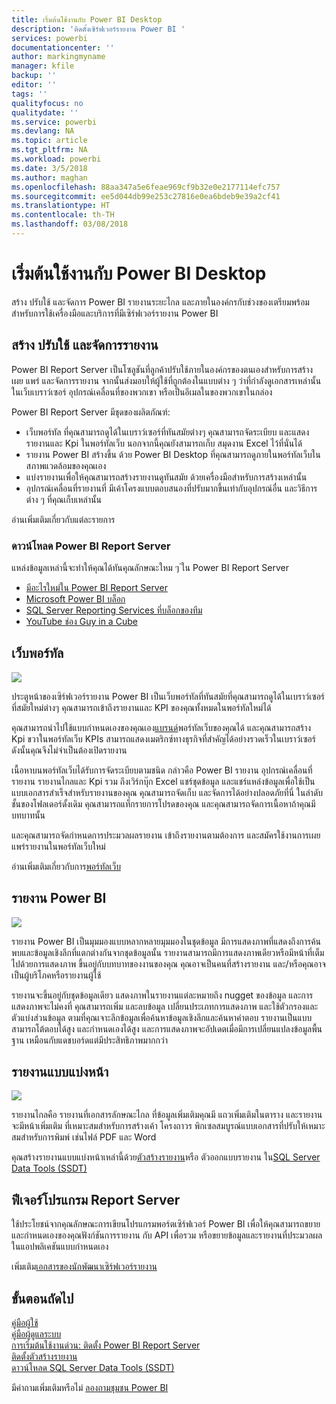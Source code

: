 ```yaml
---
title: เริ่มต้นใช้งานกับ Power BI Desktop
description: 'ติดตั้งเซิร์ฟเวอร์รายงาน Power BI '
services: powerbi
documentationcenter: ''
author: markingmyname
manager: kfile
backup: ''
editor: ''
tags: ''
qualityfocus: no
qualitydate: ''
ms.service: powerbi
ms.devlang: NA
ms.topic: article
ms.tgt_pltfrm: NA
ms.workload: powerbi
ms.date: 3/5/2018
ms.author: maghan
ms.openlocfilehash: 88aa347a5e6feae969cf9b32e0e2177114efc757
ms.sourcegitcommit: ee5d044db99e253c27816e0ea6bdeb9e39a2cf41
ms.translationtype: HT
ms.contentlocale: th-TH
ms.lasthandoff: 03/08/2018
---
```

# <a name="get-started-with-power-bi-report-server"></a>เริ่มต้นใช้งานกับ Power BI Desktop
สร้าง ปรับใช้ และจัดการ Power BI รายงานระยะไกล และภายในองค์กรกับช่วงของเตรียมพร้อมสำหรับการใช้เครื่องมือและบริการที่มีเซิร์ฟเวอร์รายงาน Power BI

## <a name="create-deploy-and-manage-reports"></a>สร้าง ปรับใช้ และจัดการรายงาน
Power BI Report Server เป็นโซลูชันที่ลูกค้าปรับใช้ภายในองค์กรของตนเองสำหรับการสร้าง เผย แพร่ และจัดการรายงาน จากนั้นส่งมอบให้ผู้ใช้ที่ถูกต้องในแบบต่าง ๆ ว่าที่กำลังดูเอกสารเหล่านั้นในเว็บเบราว์เซอร์ อุปกรณ์เคลื่อนที่ของพวกเขา หรือเป็นอีเมลในของพวกเขาในกล่อง

Power BI Report Server มีชุดของผลิตภัณฑ์:

* เว็บพอร์ทัล ที่คุณสามารถดูได้ในเบราว์เซอร์ที่ทันสมัยต่างๆ คุณสามารถจัดระเบียบ และแสดงรายงานและ Kpi ในพอร์ทัลเว็บ นอกจากนี้คุณยังสามารถเก็บ สมุดงาน Excel ไว้ที่นั่นได้
* รายงาน Power BI สร้างขึ้น ด้วย Power BI Desktop ที่คุณสามารถดูภายในพอร์ทัลเว็บในสภาพแวดล้อมของคุณเอง
* แบ่งรายงานเพื่อให้คุณสามารถสร้างรายงานดูทันสมัย ด้วยเครื่องมือสำหรับการสร้างเหล่านั้น
* อุปกรณ์เคลื่อนที่รายงานที่ มีเค้าโครงแบบตอบสนองที่ปรับมากขึ้นเท่ากับอุปกรณ์อื่น และวิธีการต่าง ๆ ที่คุณเก็บเหล่านั้น

อ่านเพิ่มเติมเกี่ยวกับแต่ละรายการ

### <a name="whats-new-in-power-bi-report-server"></a>ดาวน์โหลด Power BI Report Server
แหล่งข้อมูลเหล่านี้จะทำให้คุณได้ทันคุณลักษณะใหม ๆ ่ใน Power BI Report Server

* [ มีอะไรใหม่ใน Power BI Report Server](whats-new.md)
* [Microsoft Power BI บล็อก](https://powerbi.microsoft.com/blog/)
* [SQL Server Reporting Services ที่บล็อกของทีม](https://blogs.msdn.microsoft.com/sqlrsteamblog/)
* [YouTube ช่อง Guy in a Cube](https://aka.ms/guyinacube)

## <a name="web-portal"></a>เว็บพอร์ทัล
![](media/get-started/web-portal.png)

ประตูหน้าของเซิร์ฟเวอร์รายงาน Power BI เป็นเว็บพอร์ทัลที่ทันสมัยที่คุณสามารถดูได้ในเบราว์เซอร์ที่สมัยใหม่ต่างๆ คุณสามารถเข้าถึงรายงานและ KPI ของคุณทั้งหมดในพอร์ทัลใหม่ได้

คุณสามารถนำไปใช้แบบกำหนดเองของคุณเอง[แบรนด์](https://docs.microsoft.com/sql/reporting-services/branding-the-web-portal)พอร์ทัลเว็บของคุณได้ และคุณสามารถสร้าง Kpi ขวาในพอร์ทัลเว็บ KPIs สามารถแสดงเมตริกซ์ทางธุรกิจที่สำคัญได้อย่างรวดเร็วในเบราว์เซอร์ ดังนั้นคุณจึงไม่จำเป็นต้องเปิดรายงาน

เนื้อหาบนพอร์ทัลเว็บได้รับการจัดระเบียบตามชนิด กล่าวคือ Power BI รายงาน อุปกรณ์เคลื่อนที่รายงาน รายงานไกลและ Kpi รวม ถึงเวิร์กบุ๊ก Excel แชร์ชุดข้อมูล และแชร์แหล่งข้อมูลเพื่อใช้เป็นแบบเอกสารสำเร็จสำหรับรายงานของคุณ คุณสามารถจัดเก็บ และจัดการได้อย่างปลอดภัยที่นี่ ในลำดับชั้นของโฟลเดอร์ดั้งเดิม คุณสามารถแท็กรายการโปรดของคุณ และคุณสามารถจัดการเนื้อหาถ้าคุณมีบทบาทนั้น

และคุณสามารถจัดกำหนดการประมวลผลรายงาน เข้าถึงรายงานตามต้องการ และสมัครใช้งานการเผยแพร่รายงานในพอร์ทัลเว็บใหม่

อ่านเพิ่มเติมเกี่ยวกับการ[พอร์ทัลเว็บ](https://docs.microsoft.com/sql/reporting-services/web-portal-ssrs-native-mode)

## <a name="power-bi-reports"></a>รายงาน Power BI
![](media/get-started/powerbi-reports.png)

รายงาน Power BI เป็นมุมมองแบบหลากหลายมุมมองในชุดข้อมูล มีการแสดงภาพที่แสดงถึงการค้นพบและข้อมูลเชิงลึกที่แตกต่างกันจากชุดข้อมูลนั้น  รายงานสามารถมีการแสดงภาพเดียวหรือมีหน้าที่เต็มไปด้วยการแสดงภาพ ขึ้นอยู่กับบทบาทของงานของคุณ คุณอาจเป็นคนที่สร้างรายงาน และ/หรือคุณอาจเป็นผู้บริโภคหรือรายงานผู้ใช้

รายงานจะขึ้นอยู่กับชุดข้อมูลเดียว แสดงภาพในรายงานแต่ละหมายถึง nugget ของข้อมูล และการแสดงภาพจะไม่คงที่ คุณสามารถเพิ่ม และลบข้อมูล เปลี่ยนประเภทการแสดงภาพ และใช้ตัวกรองและตัวแบ่งส่วนข้อมูล ตามที่คุณเจาะลึกข้อมูลเพื่อค้นหาข้อมูลเชิงลึกและค้นหาคำตอบ รายงานเป็นแบบสามารถโต้ตอบได้สูง และกำหนดเองได้สูง และการแสดงภาพจะอัปเดตเมื่อมีการเปลี่ยนแปลงข้อมูลพื้นฐาน เหมือนกับแดชบอร์ดแต่มีประสิทธิภาพมากกว่า

## <a name="paginated-reports"></a>รายงานแบบแบ่งหน้า
![](media/get-started/paginated-reports.png)

รายงานไกลคือ รายงานที่เอกสารลักษณะไกล ที่ข้อมูลเพิ่มเติมคุณมี แถวเพิ่มเติมในตาราง และรายงานจะมีหน้าเพิ่มเติม ที่เหมาะสมสำหรับการสร้างเค้า โครงถาวร พิกเซลสมบูรณ์แบบเอกสารที่ปรับให้เหมาะสมสำหรับการพิมพ์ เช่นไฟล์ PDF และ Word

คุณสร้างรายงานแบบแบ่งหน้าเหล่านี้ด้วย[ตัวสร้างรายงาน](https://docs.microsoft.com/sql/reporting-services/report-builder/report-builder-in-sql-server-2016)หรือ ตัวออกแบบรายงาน ใน[SQL Server Data Tools (SSDT)](https://docs.microsoft.com/sql/reporting-services/tools/reporting-services-in-sql-server-data-tools-ssdt)

## <a name="report-server-programming-features"></a>ฟีเจอร์โปรแกรม Report Server
ใช้ประโยชน์จากคุณลักษณะการเขียนโปรแกรมพอร์ตเซิร์ฟเวอร์ Power BI เพื่อให้คุณสามารถขยาย และกำหนดเองของคุณฟังก์ชันการรายงาน กับ API เพื่อรวม หรือขยายข้อมูลและรายงานที่ประมวลผลในแอปพลิเคชันแบบกำหนดเอง

เพิ่มเติม[เอกสารของนักพัฒนาเซิร์ฟเวอร์รายงาน](https://docs.microsoft.com/sql/reporting-services/reporting-services-developer-documentation)

## <a name="next-steps"></a>ขั้นตอนถัดไป
[คู่มือผู้ใช้](user-handbook-overview.md)  
[คู่มือผู้ดูแลระบบ](admin-handbook-overview.md)  
[การเริ่มต้นใช้งานด่วน: ติดตั้ง Power BI Report Server](quickstart-install-report-server.md)  
[ติดตั้งตัวสร้างรายงาน](https://docs.microsoft.com/sql/reporting-services/install-windows/install-report-builder)  
[ดาวน์โหลด SQL Server Data Tools (SSDT)](http://go.microsoft.com/fwlink/?LinkID=616714)

มีคำถามเพิ่มเติมหรือไม่ [ลองถามชุมชน Power BI](https://community.powerbi.com/)


